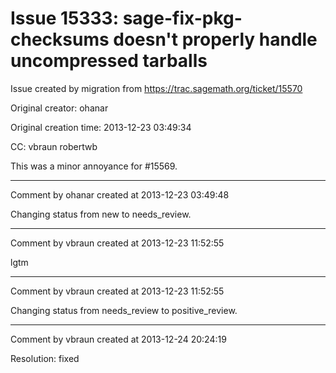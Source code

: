 # Issue 15333: sage-fix-pkg-checksums doesn't properly handle uncompressed tarballs

Issue created by migration from https://trac.sagemath.org/ticket/15570

Original creator: ohanar

Original creation time: 2013-12-23 03:49:34

CC:  vbraun robertwb

This was a minor annoyance for #15569.


---

Comment by ohanar created at 2013-12-23 03:49:48

Changing status from new to needs_review.


---

Comment by vbraun created at 2013-12-23 11:52:55

lgtm


---

Comment by vbraun created at 2013-12-23 11:52:55

Changing status from needs_review to positive_review.


---

Comment by vbraun created at 2013-12-24 20:24:19

Resolution: fixed
